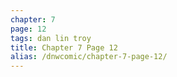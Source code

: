 ```yaml
---
chapter: 7
page: 12
tags: dan lin troy
title: Chapter 7 Page 12
alias: /dnwcomic/chapter-7-page-12/
---
```

